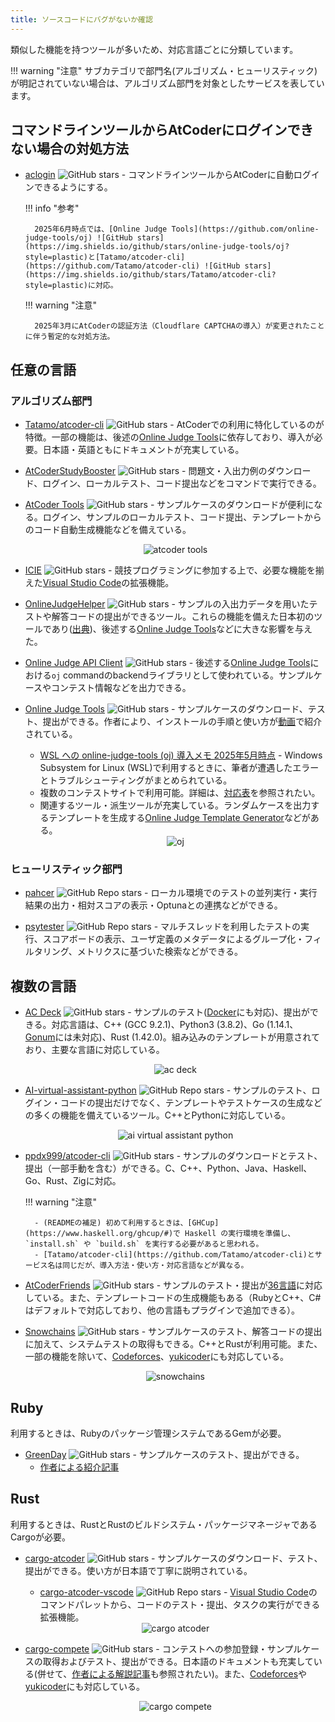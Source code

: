```yaml
---
title: ソースコードにバグがないか確認
---
```


類似した機能を持つツールが多いため、対応言語ごとに分類しています。

!!! warning "注意"
    サブカテゴリで部門名(アルゴリズム・ヒューリスティック)が明記されていない場合は、アルゴリズム部門を対象としたサービスを表しています。

## コマンドラインツールからAtCoderにログインできない場合の対処方法

- [aclogin](https://github.com/key-moon/aclogin) ![GitHub stars](https://img.shields.io/github/stars/key-moon/aclogin?style=plastic) - コマンドラインツールからAtCoderに自動ログインできるようにする。

    !!! info "参考"

        2025年6月時点では、[Online Judge Tools](https://github.com/online-judge-tools/oj) ![GitHub stars](https://img.shields.io/github/stars/online-judge-tools/oj?style=plastic)と[Tatamo/atcoder-cli](https://github.com/Tatamo/atcoder-cli) ![GitHub stars](https://img.shields.io/github/stars/Tatamo/atcoder-cli?style=plastic)に対応。

    !!! warning "注意"

        2025年3月にAtCoderの認証方法（Cloudflare CAPTCHAの導入）が変更されたことに伴う暫定的な対処方法。

## 任意の言語

### アルゴリズム部門

- [Tatamo/atcoder-cli](https://github.com/Tatamo/atcoder-cli) ![GitHub stars](https://img.shields.io/github/stars/Tatamo/atcoder-cli?style=plastic) - AtCoderでの利用に特化しているのが特徴。一部の機能は、後述の[Online Judge Tools](https://github.com/online-judge-tools/oj)に依存しており、導入が必要。日本語・英語ともにドキュメントが充実している。
- [AtCoderStudyBooster](https://github.com/yuta6/AtCoderStudyBooster) ![GitHub stars](https://img.shields.io/github/stars/yuta6/AtCoderStudyBooster?style=plastic) - 問題文・入出力例のダウンロード、ログイン、ローカルテスト、コード提出などをコマンドで実行できる。
- [AtCoder Tools](https://github.com/kyuridenamida/atcoder-tools) ![GitHub stars](https://img.shields.io/github/stars/kyuridenamida/atcoder-tools?style=plastic) - サンプルケースのダウンロードが便利になる。ログイン、サンプルのローカルテスト、コード提出、テンプレートからのコード自動生成機能などを備えている。

    <div align="center">
      <img loading = "lazy" src="../../images/cli/atcoder_tools.gif" alt="atcoder tools">
    </div>

- [ICIE](https://marketplace.visualstudio.com/items?itemName=pustaczek.icie) ![GitHub stars](https://img.shields.io/github/stars/pustaczek/icie?style=plastic) - 競技プログラミングに参加する上で、必要な機能を揃えた[Visual Studio Code](https://code.visualstudio.com/)の拡張機能。
- [OnlineJudgeHelper](https://github.com/nodchip/OnlineJudgeHelper) ![GitHub stars](https://img.shields.io/github/stars/nodchip/OnlineJudgeHelper?style=plastic) - サンプルの入出力データを用いたテストや解答コードの提出ができるツール。これらの機能を備えた日本初のツールであり([出典](https://github.com/KATO-Hiro/AtCoderClans/issues/489))、後述する[Online Judge Tools](https://github.com/online-judge-tools/oj)などに大きな影響を与えた。
- [Online Judge API Client](https://github.com/online-judge-tools/api-client) ![GitHub stars](https://img.shields.io/github/stars/online-judge-tools/api-client?style=plastic) - 後述する[Online Judge Tools](https://github.com/online-judge-tools/oj)における`oj` commandのbackendライブラリとして使われている。サンプルケースやコンテスト情報などを出力できる。
- [Online Judge Tools](https://github.com/online-judge-tools/oj) ![GitHub stars](https://img.shields.io/github/stars/online-judge-tools/oj?style=plastic) - サンプルケースのダウンロード、テスト、提出ができる。作者により、インストールの手順と使い方が[動画](https://www.youtube.com/watch?v=wOKuJyJIpUg)で紹介されている。
    - [WSL への online-judge-tools (oj) 導入メモ 2025年5月時点](https://qiita.com/hamamu/items/243e2d82fe6316fef6c3) - Windows Subsystem for Linux (WSL)で利用するときに、筆者が遭遇したエラーとトラブルシューティングがまとめられている。
    - 複数のコンテストサイトで利用可能。詳細は、[対応表](https://github.com/online-judge-tools/api-client#supported-websites)を参照されたい。
    - 関連するツール・派生ツールが充実している。ランダムケースを出力するテンプレートを生成する[Online Judge Template Generator](https://github.com/online-judge-tools/template-generator)などがある。

    <div align="center">
      <img loading = "lazy" src="../../images/cli/oj.gif" alt="oj">
    </div>

### ヒューリスティック部門

- [pahcer](https://github.com/terry-u16/pahcer) ![GitHub Repo stars](https://img.shields.io/github/stars/terry-u16/pahcer?style=plastic) - ローカル環境でのテストの並列実行・実行結果の出力・相対スコアの表示・Optunaとの連携などができる。

- [psytester](https://github.com/FakePsyho/psytester) ![GitHub Repo stars](https://img.shields.io/github/stars/FakePsyho/psytester?style=plastic) - マルチスレッドを利用したテストの実行、スコアボードの表示、ユーザ定義のメタデータによるグループ化・フィルタリング、メトリクスに基づいた検索などができる。

## 複数の言語

- [AC Deck](https://github.com/sachaos/ac-deck) ![GitHub stars](https://img.shields.io/github/stars/sachaos/ac-deck?style=plastic) - サンプルのテスト([Docker](https://www.docker.com/)にも対応)、提出ができる。対応言語は、C++ (GCC 9.2.1)、Python3 (3.8.2)、Go (1.14.1、[Gonum](https://www.gonum.org/)には未対応)、Rust (1.42.0)。組み込みのテンプレートが用意されており、主要な言語に対応している。

    <div align="center">
      <img loading = "lazy" src="../../images/cli/ac_deck.gif" alt="ac deck">
    </div>

- [AI-virtual-assistant-python](https://github.com/Saurav-Paul/AI-virtual-assistant-python) ![GitHub Repo stars](https://img.shields.io/github/stars/Saurav-Paul/AI-virtual-assistant-python?style=plastic) - サンプルのテスト、ログイン・コードの提出だけでなく、テンプレートやテストケースの生成などの多くの機能を備えているツール。C++とPythonに対応している。

    <div align="center">
      <img loading = "lazy" src="../../images/cli/ai_virtual_assistant_python.png" alt="ai virtual assistant python">
    </div>

- [ppdx999/atcoder-cli](https://github.com/ppdx999/atcoder-cli) ![GitHub stars](https://img.shields.io/github/stars/ppdx999/atcoder-cli?style=plastic) - サンプルのダウンロードとテスト、提出（一部手動を含む）ができる。C、C++、Python、Java、Haskell、Go、Rust、Zigに対応。

    !!! warning "注意"

        - (READMEの補足) 初めて利用するときは、[GHCup](https://www.haskell.org/ghcup/#)で Haskell の実行環境を準備し、`install.sh` や `build.sh` を実行する必要があると思われる。
        - [Tatamo/atcoder-cli](https://github.com/Tatamo/atcoder-cli)とサービス名は同じだが、導入方法・使い方・対応言語などが異なる。

- [AtCoderFriends](https://github.com/nejiko96/at_coder_friends) ![GitHub stars](https://img.shields.io/github/stars/nejiko96/at_coder_friends?style=plastic) - サンプルのテスト・提出が[36言語](https://github.com/nejiko96/at_coder_friends/blob/master/docs/CONFIGURATION.md)に対応している。また、テンプレートコードの生成機能もある（RubyとC++、C#はデフォルトで対応しており、他の言語もプラグインで追加できる）。
- [Snowchains](https://github.com/qryxip/snowchains) ![GitHub stars](https://img.shields.io/github/stars/qryxip/snowchains?style=plastic) - サンプルケースのテスト、解答コードの提出に加えて、システムテストの取得もできる。C++とRustが利用可能。また、一部の機能を除いて、[Codeforces](https://codeforces.com/)、[yukicoder](https://yukicoder.me/)にも対応している。

    <div align="center">
      <img loading = "lazy" src="../../images/cli/snowchains.gif" alt="snowchains">
    </div>

## Ruby

利用するときは、Rubyのパッケージ管理システムであるGemが必要。

- [GreenDay](https://github.com/QWYNG/green_day) ![GitHub stars](https://img.shields.io/github/stars/QWYNG/green_day?style=plastic) - サンプルケースのテスト、提出ができる。
    - [作者による紹介記事](https://qiita.com/QWYNG/items/0e2e6b72bd1969d0d751)

## Rust

利用するときは、RustとRustのビルドシステム・パッケージマネージャであるCargoが必要。

- [cargo-atcoder](https://github.com/tanakh/cargo-atcoder) ![GitHub stars](https://img.shields.io/github/stars/tanakh/cargo-atcoder?style=plastic) - サンプルケースのダウンロード、テスト、提出ができる。使い方が日本語で丁寧に説明されている。
    - [cargo-atcoder-vscode](https://github.com/himkt/cargo-atcoder-vscode) ![GitHub Repo stars](https://img.shields.io/github/stars/himkt/cargo-atcoder-vscode?style=plastic) - [Visual Studio Code](https://code.visualstudio.com/)のコマンドパレットから、コードのテスト・提出、タスクの実行ができる拡張機能。

    <div align="center">
      <img loading = "lazy" src="../../images/cli/cargo_atcoder.gif" alt="cargo atcoder">
    </div>

- [cargo-compete](https://github.com/qryxip/cargo-compete) ![GitHub stars](https://img.shields.io/github/stars/qryxip/cargo-compete?style=plastic) - コンテストへの参加登録・サンプルケースの取得およびテスト、提出ができる。日本語のドキュメントも充実している(併せて、[作者による解説記事](https://qiita.com/qryxip/items/bff57848ac9310d27f1a)も参照されたい)。また、[Codeforces](https://codeforces.com/)や[yukicoder](https://yukicoder.me/)にも対応している。

    <div align="center">
      <img loading = "lazy" src="../../images/cli/cargo_compete.gif" alt="cargo compete">
    </div>
